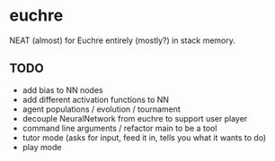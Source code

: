 # euchre
NEAT (almost) for Euchre entirely (mostly?) in stack memory.

## TODO
- add bias to NN nodes
- add different activation functions to NN
- agent populations / evolution / tournament
- decouple NeuralNetwork from euchre to support user player
- command line arguments / refactor main to be a tool
- tutor mode (asks for input, feed it in, tells you what it wants to do)
- play mode
